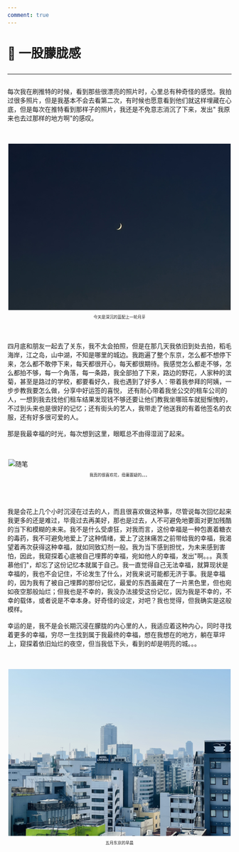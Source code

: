 ```yaml
---
comment: true
---
```

# 📓 一股朦胧感<br><hr>


每次我在刷推特的时候，看到那些很漂亮的照片时，心里总有种奇怪的感觉。我拍过很多照片，但是我基本不会去看第二次，有时候也愿意看到他们就这样埋藏在心底，但是每次在推特看到那样子的照片，我还是不免意志消沉了下来，发出"
我原来也去过那样的地方啊"的感叹。<br><br><br>

<div class="image-container">
<img src="/public/image/image1.png" alt="随笔" style="display: block;margin: auto;width: 500px;height:auto" title="今天深沉的蓝色，还有一轮月牙🏙">
<p class="caption" style="text-align: center;font-size: xx-small" >今天是深沉的蓝配上一轮月牙</p>
</div>

<br><br>四月底和朋友一起去了关东，我不太会拍照，但是在那几天我依旧到处去拍，稻毛海岸，江之岛，山中湖，不知是哪里的城边。我跑遍了整个东京，怎么都不想停下来，怎么都不敢停下来，每天都很开心，每天都很期待。我感觉怎么都走不够，怎么都拍不够，每一个角落，每一条路，我全部拍了下来，路边的野花，人家种的滨菊，甚至是路过的学校，都要看好久，我也遇到了好多人：带着我参拜的阿姨，一步步教我要怎么做，分享中好运签的喜悦， 还有耐心带着我坐公交的租车公司的人，一想到我去找他们租车结果发现钱不够还要让他们教我坐哪班车就挺惭愧的，不过到头来也是很好的记忆；还有街头的艺人，我带走了他送我的有着他签名的衣服，还有好多很可爱的人。
<br><br>那是我最幸福的时光，每次想到这里，眼眶总不由得湿润了起来。<br><br><br>

<div class="image-container">
<img src="/public/image/D2925C95F70CF7EF8D0AEA53C75A718F.png" alt="随笔" style="display: block;margin: auto;width: 500px;height:auto" title="忘记在哪里拍的了，东京很大">
<p class="caption" style="text-align: center;font-size: xx-small" >我真的很喜欢花，毋庸置疑的。。。</p>
</div>

<br><br><br>我是会花上几个小时沉浸在过去的人，而且很喜欢做这种事，尽管说每次回忆起来我更多的还是难过，毕竟过去再美好，那也是过去，人不可避免地要面对更加残酷的当下和模糊的未来。我不是什么受虐狂，对我而言，这份幸福是一种包裹着糖衣的毒药，我不可避免地爱上了这种情绪，爱上了这抹痛苦之前带给我的幸福，我渴望着再次获得这种幸福，就如同致幻剂一般。我为当下感到担忧，为未来感到害怕，因此，我窥探着心底被自己埋葬的幸福，宛如他人的幸福，发出"啊。。。真羡慕他们"，却忘了这份记忆本就属于自己。我一直觉得自己无法幸福，就算现状是幸福的，我也不会记住，不论发生了什么，对我来说可能都无济于事。我是幸福的，因为我有了被自己埋葬的那份记忆，最爱的东西虽藏在了一片黑色里，但也宛如夜空那般灿烂；但我也是不幸的，我没办法接受这份记忆，因为我是不幸的，不幸的载体，或者说是不幸本身。好奇怪的设定，对吧？我也觉得，但我确实是这般模样。
<br><br>幸运的是，我不是会长期沉浸在朦胧的内心里的人，我适应着这种内心，同时寻找着更多的幸福，穷尽一生找到属于我最终的幸福，想在我想在的地方，躺在草坪上，窥探着依旧灿烂的夜空，但当我低下头，看到的却是明亮的城。。。<br><br><br>

<div class="image-container">
<img src="/public/image/C4F7ABC4BC7553C168DC848DDA6BB030.png" alt="随笔" style="display: block;margin: auto;width: 500px;height:auto" title="在宾馆过夜，第二天早上拍的，天气很好，而且没有福建这么热，风很温柔，穿着外套都感觉很舒服">
<p class="caption" style="text-align: center;font-size: xx-small" >五月东京的早晨</p>
</div>

